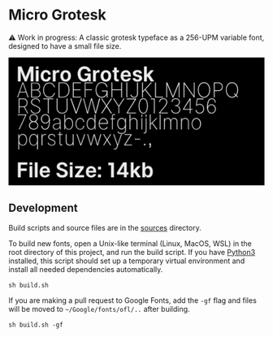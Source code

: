 # Micro Grotesk
⚠️ Work in progress: A classic grotesk typeface as a 256-UPM variable font, designed to have a small file size.

![basic specimen](documentation/animations/variable-font-specimen-001.gif)

## Development

Build scripts and source files are in the [sources](sources) directory.

To build new fonts, open a Unix-like terminal (Linux, MacOS, WSL) in the root directory of this project, and run the build script. If you have [Python3](https://www.python.org/) installed, this script should set up a temporary virtual environment and install all needed dependencies automatically.
```
sh build.sh
```
If you are making a pull request to Google Fonts, add the `-gf` flag and files will be moved to `~/Google/fonts/ofl/..` after building.
```
sh build.sh -gf
```
